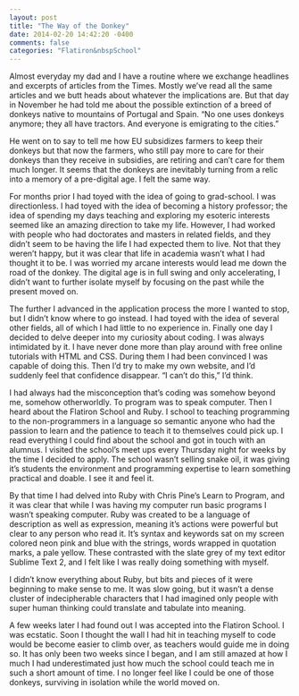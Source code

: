 ```yaml
---
layout: post
title: "The Way of the Donkey"
date: 2014-02-20 14:42:20 -0400
comments: false
categories: "Flatiron&nbspSchool"
---
```

Almost everyday my dad and I have a routine where we exchange headlines and excerpts of articles from the Times.  Mostly we’ve read all the same articles and we butt heads about whatever the implications are.  But that day in November he had told me about the possible extinction of a breed of donkeys native to mountains of Portugal and Spain.  “No one uses donkeys anymore; they all have tractors. And everyone is emigrating to the cities.” 

He went on to say to tell me how EU subsidizes farmers to keep their donkeys but that now the farmers, who still pay more to care for their donkeys than they receive in subsidies, are retiring and can’t care for them much longer.  It seems that the donkeys are inevitably turning from a relic into a memory of a pre-digital age.  I felt the same way.

For months prior I had toyed with the idea of going to grad-school.  I was directionless.  I had toyed with the idea of becoming a history professor; the idea of spending my days teaching and exploring my esoteric interests seemed like an amazing direction to take my life.  However, I had worked with people who had doctorates and masters in related fields, and they didn’t seem to be having the life I had expected them to live.  Not that they weren’t happy, but it was clear that life in academia wasn’t what I had thought it to be.  I was worried my arcane interests would lead me down the road of the donkey.  The digital age is in full swing and only accelerating, I didn’t want to further isolate myself by focusing on the past while the present moved on.

The further I advanced in the application process the more I wanted to stop, but I didn’t know where to go instead.  I had toyed with the idea of several other fields, all of which I had little to no experience in.  Finally one day I decided to delve deeper into my curiosity about coding.  I was always intimidated by it.  I have never done more than play around with free online tutorials with HTML and CSS.  During them I had been convinced I was capable of doing this.  Then I’d try to make my own website, and I’d suddenly feel that confidence disappear.  “I can’t do this,” I’d think.

I had always had the misconception that’s coding was somehow beyond me, somehow otherworldly.  To program was to speak computer.  Then I heard about the Flatiron School and Ruby.  I school to teaching programming to the non-programmers in a language so semantic anyone who had the passion to learn and the patience to teach it to themselves could pick up.  I read everything I could find about the school and got in touch with an alumnus.  I visited the school’s meet ups every Thursday night for weeks by the time I decided to apply.  The school wasn’t selling snake oil, it was giving it’s students the environment and programming expertise to learn something practical and doable.  I see it and feel it.

By that time I had delved into Ruby with Chris Pine’s Learn to Program, and it was clear that while I was having my computer run basic programs I wasn’t speaking computer.  Ruby was created to be a language of description as well as expression, meaning it’s actions were powerful but clear to any person who read it.  It’s syntax and keywords sat on my screen colored neon pink and blue with the strings, words wrapped in quotation marks, a pale yellow.  These contrasted with the slate grey of my text editor Sublime Text 2, and I felt like I was really doing something with myself.

I didn’t know everything about Ruby, but bits and pieces of it were beginning to make sense to me.  It was slow going, but it wasn’t a dense cluster of indecipherable characters that I had imagined only people with super human thinking could translate and tabulate into meaning.

A few weeks later I had found out I was accepted into the Flatiron School.  I was ecstatic.  Soon I thought the wall I had hit in teaching myself to code would be become easier to climb over, as teachers would guide me in doing so.  It has only been two weeks since I began, and I am still amazed at how I much I had underestimated just how much the school could teach me in such a short amount of time.  I no longer feel like I could be one of those donkeys, surviving in isolation while the world moved on.